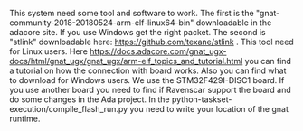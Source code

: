 This system need some tool and software to work.
The first is the "gnat-community-2018-20180524-arm-elf-linux64-bin" downloadable in the adacore site. If you use Windows get the right packet.
The second is "stlink" downloadable here: https://github.com/texane/stlink . This tool need for Linux users.
Here https://docs.adacore.com/gnat_ugx-docs/html/gnat_ugx/gnat_ugx/arm-elf_topics_and_tutorial.html you can find a tutorial on how the connection with board works. Also you can find what to download for Windows users.
We use the STM32F429I-DISC1 board. If you use another board you need to find if Ravenscar support the board and do some changes in the Ada project.
In the python-taskset-execution/compile_flash_run.py you need to write your location of the gnat runtime.
